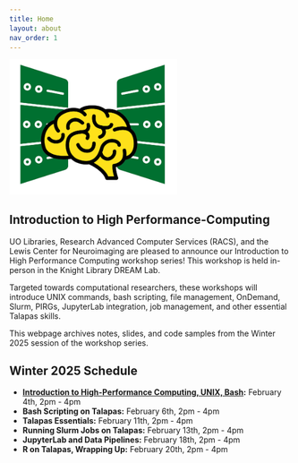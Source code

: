 ```yaml
---
title: Home
layout: about
nav_order: 1
---
```


<img src="./images/hpclogo.png" alt="drawing" width="300"/>

## Introduction to High Performance-Computing
UO Libraries, Research Advanced Computer Services (RACS), and the Lewis Center for Neuroimaging are pleased to announce our Introduction to High Performance Computing workshop series!
This workshop is held in-person in the Knight Library DREAM Lab.

Targeted towards computational researchers, these workshops will introduce UNIX commands, bash scripting, file management, OnDemand, Slurm, PIRGs, JupyterLab integration, job management, and other essential Talapas skills. 

This webpage archives notes, slides, and code samples from the Winter 2025 session of the workshop series. 

## Winter 2025 Schedule
* **[Introduction to High-Performance Computing, UNIX, Bash](./bash/main.html):** February 4th, 2pm - 4pm
* **Bash Scripting on Talapas:** February 6th, 2pm - 4pm 
* **Talapas Essentials:** February 11th, 2pm - 4pm 
* **Running Slurm Jobs on Talapas:** February 13th, 2pm - 4pm 
* **JupyterLab and Data Pipelines:** February 18th, 2pm - 4pm
* **R on Talapas, Wrapping Up:** February 20th, 2pm - 4pm
